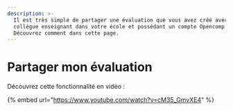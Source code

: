 ```yaml
---
description: >-
  Il est très simple de partager une évaluation que vous avez créé avec un
  collègue enseignant dans votre école et possédant un compte Opencomp.
  Découvrez comment dans cette page.
---
```


# Partager mon évaluation

Découvrez cette fonctionnalité en vidéo :

{% embed url="https://www.youtube.com/watch?v=cM35_GmvXE4" %}

